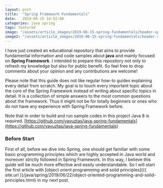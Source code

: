 ```yaml
---
layout: post
title:  "Spring Framework Fundamentals"
date:   2019-06-15 14:52:00
categories: java spring
tags: featured
image: "/assets/article_images/2019-06-15-spring-fundamentals/header-spring.png"
image2: "/assets/article_images/2019-06-15-spring-fundamentals/header-spring-mobile.png"
---
```

I have just created an educational repository that aims to provide fundamental information and code samples about **java** and mainly focused on **Spring Framework**. I intended to prepare this repository not only to refresh my knowledge but also for public benefit. So feel free to drop comments about your opinion and any contributions are welcome!

Please note that this guide does not like regular how-to guides explaining every detail from scratch. My goal is to touch every important topic about the core of the Spring Framework instead of writing about specific topics in detail. It is a collection of simple answers to the most common questions about the framework. Thus it might not be for totally beginners or ones who do not have any experience with Spring Framework before.

Note that in order to build and run sample codes in this project Java 8 is required.
[https://github.com/yavuztas/java-spring-fundamentals](https://github.com/yavuztas/java-spring-fundamentals)

### Before Start
First of all, before we dive into Spring, one should get familiar with some basic programming principles which are highly accepted in Java world and moreover strictly followed in Spring Framework. In this way, I believe this guide will be much more effective and easily understandable. So I will start the first article with [object orient programming and solid principles]({{ site.url }}/java/spring/2019/06/22/object-oriented-programming-and-solid-principles.html) in my next post.
